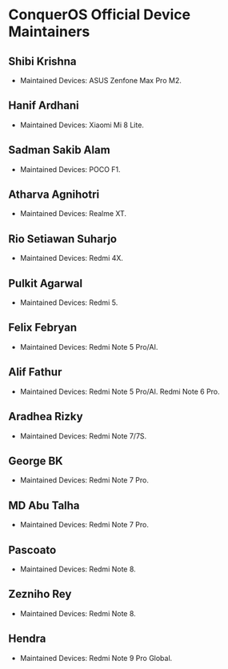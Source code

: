 # ConquerOS Official Device Maintainers

## Shibi Krishna
- Maintained Devices: ASUS Zenfone Max Pro M2.

## Hanif Ardhani
- Maintained Devices: Xiaomi Mi 8 Lite.

## Sadman Sakib Alam
- Maintained Devices: POCO F1.

## Atharva Agnihotri
- Maintained Devices: Realme XT.

## Rio Setiawan Suharjo
- Maintained Devices: Redmi 4X.

## Pulkit Agarwal
- Maintained Devices: Redmi 5.

## Felix Febryan
- Maintained Devices: Redmi Note 5 Pro/AI.

## Alif Fathur  
- Maintained Devices: Redmi Note 5 Pro/AI. Redmi Note 6 Pro.

## Aradhea Rizky
- Maintained Devices: Redmi Note 7/7S.

## George BK
- Maintained Devices: Redmi Note 7 Pro.

## MD Abu Talha
- Maintained Devices: Redmi Note 7 Pro.

## Pascoato
- Maintained Devices: Redmi Note 8.

## Zezniho Rey
- Maintained Devices: Redmi Note 8.

## Hendra
- Maintained Devices: Redmi Note 9 Pro Global.
